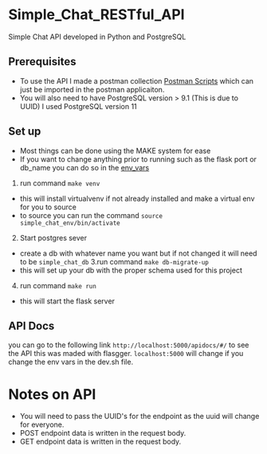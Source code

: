 # Simple_Chat_RESTful_API
Simple Chat API developed in Python and PostgreSQL 

## Prerequisites 
* To use the API I made a postman collection [Postman Scripts](https://github.com/Hector7500/simple_chat/blob/master/postman/simple_chat.postman_collection.json)
which can just be imported in the postman applicaiton. 
* You will also need to have PostgreSQL version > 9.1 (This is due to UUID) I used PostgreSQL version 11


## Set up
* Most things can be done using the MAKE system for ease 
* If you want to change anything prior to running such as the flask port or db_name you can do so in the [env_vars](https://github.com/Hector7500/simple_chat/blob/master/config/env_vars/dev.sh)

1. run command `make venv`
  - this will install virtualvenv if not already installed and make a virtual env for you to source
  - to source you can run the command `source simple_chat_env/bin/activate`
2. Start postgres sever
  - create a db with whatever name you want but if not changed it will need to be `simple_chat_db`
3.run command `make db-migrate-up`
  - this will set up your db with the proper schema used for this project
4. run command `make run`
  - this will start the flask server

## API Docs
you can go to the following link `http://localhost:5000/apidocs/#/` to see the API this was maded with flasgger. 
`localhost:5000` will change if you change the env vars in the dev.sh file.

# Notes on API
* You will need to pass the UUID's for the endpoint as the uuid will change for everyone. 
* POST endpoint data is written in the request body. 
* GET endpoint data is written in the request body. 
